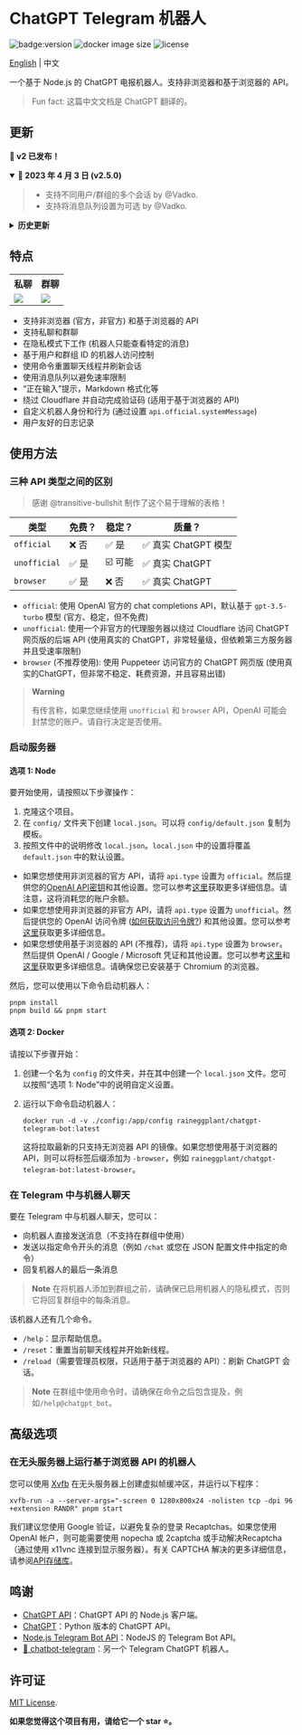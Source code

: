 # ChatGPT Telegram 机器人

![badge:version](https://img.shields.io/github/v/release/RainEggplant/chatgpt-telegram-bot?color=brightgreen)
![docker image size](https://img.shields.io/docker/image-size/raineggplant/chatgpt-telegram-bot/latest?label=docker%20image%20size)
![license](https://img.shields.io/badge/license-MIT-green)

[English](README.md) | 中文

一个基于 Node.js 的 ChatGPT 电报机器人。支持非浏览器和基于浏览器的 API。

> Fun fact: 这篇中文文档是 ChatGPT 翻译的。

## 更新

<strong>🎉 v2 已发布！</strong>
<details open>
  <summary><b>🔔 2023 年 4 月 3 日 (v2.5.0)</b></summary>

  > - 支持不同用户/群组的多个会话 by @Vadko.
  > - 支持将消息队列设置为可选 by @Vadko.  
</details>

<details>
<summary><strong>历史更新</strong></summary>
<details>
  <summary><b>🔔 2023 年 3 月 10 日 (v2.4.0)</b></summary>

  > - 添加超时机制以防止消息队列被卡住。您可以在配置文件中覆盖默认超时时间。
</details>

<details>
  <summary><b>🔔 2023 年 3 月 7 日 (v2.3.2)</b></summary>

  > - 您现在可以从 Docker Hub 拉取 [预构建的 Docker 镜像](https://hub.docker.com/r/raineggplant/chatgpt-telegram-bot) 了！
</details>

<details>
  <summary><b>🔔 2023 年 3 月 2 日 (v2.3.0)</b></summary>

  > - 支持 [OpenAI 官方 chat completions API](https://platform.openai.com/docs/guides/chat)。
  > - 支持使用自定义的 fetch 函数进行代理。

  我们强烈建议您使用 `official` API。有传言称如果您继续使用 `unofficial` 和 `browser` API，OpenAI 可能会禁止您的账户。
</details>

<details>
  <summary><b>🔔 2023 年 2 月 28 日 (v2.2.0)</b></summary>

  > - 支持消息队列以避免速率限制。
  > - 改善 Markdown 解析。
</details>

<details>
  <summary><b>🔔 2023 年 2 月 22 日 (v2.1.1)</b></summary>

  > - 支持自定义提示前缀和后缀（允许您自定义机器人的身份和行为）。
  > - 支持 Node.js v19。
</details>

<details>
  <summary><b>🔔 2023 年 2 月 19 日 (v2.1.0)</b></summary>

  > 我们已经添加了对 @acheong08 的非官方代理 API 的支持。此 API 使用代理服务器，允许用户绕过 Cloudflare 保护并使用真正的 ChatGPT。请参阅 [使用方法](#使用方法) 获取更多详情。
  >
  > 对于老用户，我们已更新我们的 API 选项。`api.version` 现在变为了 `api.type`，可选项为 `browser`（之前的 `v3`）、`official`（之前的 `v4`）和 `unofficial`。请相应地更新您的配置文件。
</details>

<details>
  <summary><b>🔔 2023 年 2 月 17 日</b></summary>

  > 根据[维护者之一](https://github.com/waylaidwanderer/node-chatgpt-api#updates)的说法，OpenAI 已经修补了这种方法。所以你要么使用带官方模型的无浏览器 Official API（需要付费），要么使用基于浏览器的解决方案。
</details>

<details>
  <summary><b>🔔 2023 年 2 月 15 日</b></summary>

  > 我们发布了 v2.0.0 版本的这个机器人，支持 [非浏览器](https://github.com/transitive-bullshit/chatgpt-api) 和 [基于浏览器](https://github.com/transitive-bullshit/chatgpt-api/tree/v3) 的 API。您可以随时使用配置文件在两个 API 之间切换。此外，我们已经重构了代码库，使其更易于维护和扩展。
  >
  > 对于老用户，您需要从 `.env` 文件切换到 `config/` 文件夹下的 json 文件。
</details>

</details>

## 特点

<table>
  <tr>
    <th>私聊</th>
    <th>群聊</th>
  </tr>
  <tr>
    <td><img src="./assets/private_chat.jpg" /></td>
    <td><img src="./assets/group_chat.jpg" /></td>
  </tr>
</table>

- 支持非浏览器 (官方，非官方) 和基于浏览器的 API
- 支持私聊和群聊
- 在隐私模式下工作 (机器人只能查看特定的消息)
- 基于用户和群组 ID 的机器人访问控制
- 使用命令重置聊天线程并刷新会话
- 使用消息队列以避免速率限制
- “正在输入”提示，Markdown 格式化等
- 绕过 Cloudflare 并自动完成验证码 (适用于基于浏览器的 API)
- 自定义机器人身份和行为 (通过设置 `api.official.systemMessage`)
- 用户友好的日志记录

## 使用方法

### 三种 API 类型之间的区别

> 感谢 @transitive-bullshit 制作了这个易于理解的表格！

| 类型         | 免费？ | 稳定？ | 质量？              |
| ------------ | ------ | ------ | ------------------- |
| `official`   | ❌ 否   | ✅ 是   | ✅ 真实 ChatGPT 模型 |
| `unofficial` | ✅ 是   | ☑️ 可能 | ✅ 真实 ChatGPT      |
| `browser`    | ✅ 是   | ❌ 否   | ✅ 真实 ChatGPT      |

- `official`: 使用 OpenAI 官方的 chat completions API，默认基于 `gpt-3.5-turbo` 模型 (官方、稳定，但不免费)
- `unofficial`: 使用一个非官方的代理服务器以绕过 Cloudflare 访问 ChatGPT 网页版的后端 API (使用真实的 ChatGPT，非常轻量级，但依赖第三方服务器并且受速率限制)
- `browser` (不推荐使用): 使用 Puppeteer 访问官方的 ChatGPT 网页版 (使用真实的ChatGPT，但非常不稳定、耗费资源，并且容易出错)

> **Warning**
>
> 有传言称，如果您继续使用 `unofficial` 和 `browser` API，OpenAI 可能会封禁您的账户。请自行决定是否使用。

### 启动服务器

#### 选项 1: Node
要开始使用，请按照以下步骤操作：

1. 克隆这个项目。
2. 在 `config/` 文件夹下创建 `local.json`。可以将 `config/default.json` 复制为模板。
3. 按照文件中的说明修改 `local.json`。`local.json` 中的设置将覆盖 `default.json` 中的默认设置。
  - 如果您想使用非浏览器的官方 API，请将 `api.type` 设置为 `official`。然后提供您的[OpenAI API密钥](https://platform.openai.com/overview)和其他设置。您可以参考[这里](https://github.com/transitive-bullshit/chatgpt-api#usage---chatgptapi)获取更多详细信息。请注意，这将消耗您的账户余额。
  - 如果您想使用非浏览器的非官方 API，请将 `api.type` 设置为 `unofficial`。然后提供您的 OpenAI 访问令牌 ([如何获取访问令牌?](https://github.com/transitive-bullshit/chatgpt-api#access-token)) 和其他设置。您可以参考[这里](https://github.com/transitive-bullshit/chatgpt-api#usage---chatgptunofficialproxyapi)获取更多详细信息。
  - 如果您想使用基于浏览器的 API (不推荐)，请将 `api.type` 设置为 `browser`。然后提供 OpenAI / Google / Microsoft 凭证和其他设置。您可以参考[这里](https://github.com/transitive-bullshit/chatgpt-api/tree/v3#authentication)和[这里](https://github.com/transitive-bullshit/chatgpt-api/blob/v3/docs/classes/ChatGPTAPIBrowser.md#parameters)获取更多详细信息。请确保您已安装基于 Chromium 的浏览器。

然后，您可以使用以下命令启动机器人：

```shell
pnpm install
pnpm build && pnpm start
```

#### 选项 2: Docker

请按以下步骤开始：

1. 创建一个名为 `config` 的文件夹，并在其中创建一个 `local.json` 文件。您可以按照“选项 1: Node”中的说明自定义设置。
2. 运行以下命令启动机器人：

    ```shell
    docker run -d -v ./config:/app/config raineggplant/chatgpt-telegram-bot:latest
    ```

    这将拉取最新的只支持无浏览器 API 的镜像。如果您想使用基于浏览器的 API，则可以将标签后缀添加为 `-browser`，例如 `raineggplant/chatgpt-telegram-bot:latest-browser`。


### 在 Telegram 中与机器人聊天

要在 Telegram 中与机器人聊天，您可以：

- 向机器人直接发送消息（不支持在群组中使用）
- 发送以指定命令开头的消息（例如 `/chat` 或您在 JSON 配置文件中指定的命令）
- 回复机器人的最后一条消息

> **Note** 在将机器人添加到群组之前，请确保已启用机器人的隐私模式，否则它将回复群组中的每条消息。

该机器人还有几个命令。

- `/help`：显示帮助信息。
- `/reset`：重置当前聊天线程并开始新线程。
- `/reload`（需要管理员权限，只适用于基于浏览器的 API）：刷新 ChatGPT 会话。

> **Note** 在群组中使用命令时，请确保在命令之后包含提及，例如`/help@chatgpt_bot`。


## 高级选项

### 在无头服务器上运行基于浏览器 API 的机器人

您可以使用 [Xvfb](https://www.x.org/releases/X11R7.6/doc/man/man1/Xvfb.1.xhtml) 在无头服务器上创建虚拟帧缓冲区，并运行以下程序：

```shell
xvfb-run -a --server-args="-screen 0 1280x800x24 -nolisten tcp -dpi 96 +extension RANDR" pnpm start
```

我们建议您使用 Google 验证，以避免复杂的登录 Recaptchas。如果您使用 OpenAI 帐户，则可能需要使用 nopecha 或 2captcha 或手动解决Recaptcha（通过使用 x11vnc 连接到显示服务器）。有关 CAPTCHA 解决的更多详细信息，请参阅[API存储库](https://github.com/transitive-bullshit/chatgpt-api/tree/v3#captchas)。

## 鸣谢

- [ChatGPT API](https://github.com/transitive-bullshit/chatgpt-api)：ChatGPT API 的 Node.js 客户端。
- [ChatGPT](https://github.com/acheong08/ChatGPT)：Python 版本的 ChatGPT API。
- [Node.js Telegram Bot API](https://github.com/yagop/node-telegram-bot-api)：NodeJS 的 Telegram Bot API。
- [🤖️ chatbot-telegram](https://github.com/Ciyou/chatbot-telegram)：另一个 Telegram ChatGPT 机器人。

## 许可证

[MIT License](LICENSE).

**如果您觉得这个项目有用，请给它一个 star ⭐。**
